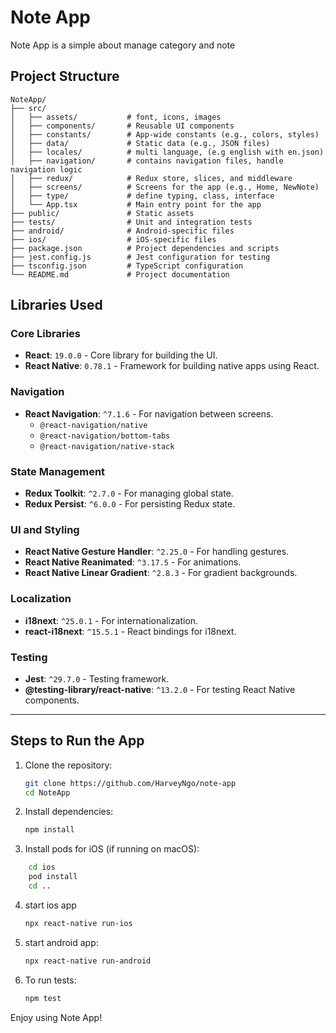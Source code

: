 #  Note App

Note App is a simple about manage category and note

## Project Structure

```
NoteApp/
├── src/
│   ├── assets/           # font, icons, images
│   ├── components/       # Reusable UI components
│   ├── constants/        # App-wide constants (e.g., colors, styles)
│   ├── data/             # Static data (e.g., JSON files)
│   ├── locales/          # multi language, (e.g english with en.json)
│   ├── navigation/       # contains navigation files, handle navigation logic
│   ├── redux/            # Redux store, slices, and middleware
│   ├── screens/          # Screens for the app (e.g., Home, NewNote)
│   ├── type/             # define typing, class, interface
│   └── App.tsx           # Main entry point for the app
├── public/               # Static assets
├── tests/                # Unit and integration tests
├── android/              # Android-specific files
├── ios/                  # iOS-specific files
├── package.json          # Project dependencies and scripts
├── jest.config.js        # Jest configuration for testing
├── tsconfig.json         # TypeScript configuration
└── README.md             # Project documentation
```

## Libraries Used

### Core Libraries

- **React**: `19.0.0` - Core library for building the UI.
- **React Native**: `0.78.1` - Framework for building native apps using React.

### Navigation

- **React Navigation**: `^7.1.6` - For navigation between screens.
  - `@react-navigation/native`
  - `@react-navigation/bottom-tabs`
  - `@react-navigation/native-stack`

### State Management

- **Redux Toolkit**: `^2.7.0` - For managing global state.
- **Redux Persist**: `^6.0.0` - For persisting Redux state.

### UI and Styling

- **React Native Gesture Handler**: `^2.25.0` - For handling gestures.
- **React Native Reanimated**: `^3.17.5` - For animations.
- **React Native Linear Gradient**: `^2.8.3` - For gradient backgrounds.

### Localization

- **i18next**: `^25.0.1` - For internationalization.
- **react-i18next**: `^15.5.1` - React bindings for i18next.

### Testing

- **Jest**: `^29.7.0` - Testing framework.
- **@testing-library/react-native**: `^13.2.0` - For testing React Native components.

---

## Steps to Run the App

1. Clone the repository:

   ```bash
   git clone https://github.com/HarveyNgo/note-app
   cd NoteApp
   ```

2. Install dependencies:

   ```bash
   npm install
   ```

3. Install pods for iOS (if running on macOS):

```bash
    cd ios
    pod install
    cd ..
```

4. start ios app

   ```bash
   npx react-native run-ios
   ```

5. start android app:

   ```bash
   npx react-native run-android
   ```

6. To run tests:
   ```bash
   npm test
   ```

Enjoy using Note App!
